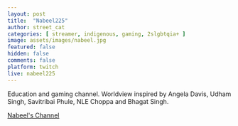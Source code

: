 ```yaml
---
layout: post
title:  "Nabeel225"
author: street_cat
categories: [ streamer, indigenous, gaming, 2slgbtqia+ ]
image: assets/images/nabeel.jpg
featured: false
hidden: false
comments: false
platform: twitch
live: nabeel225
---
```


Education and gaming channel. Worldview inspired by Angela Davis, Udham Singh, Savitribai Phule, NLE Choppa and Bhagat Singh.

<a href="https://www.twitch.tv/Nabeel225">Nabeel's Channel</a>
